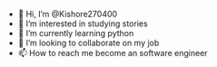 - 👋 Hi, I’m @Kishore270400
- 👀 I’m interested in studying stories
- 🌱 I’m currently learning python
- 💞️ I’m looking to collaborate on my job
- 📫 How to reach me become an software engineer

<!---
Kishore270400/Kishore270400 is a ✨ special ✨ repository because its `README.md` (this file) appears on your GitHub profile.
You can click the Preview link to take a look at your changes.
--->
